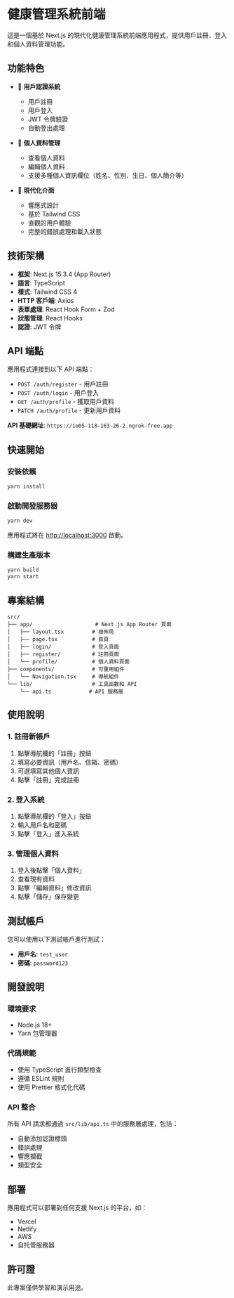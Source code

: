 # 健康管理系統前端

這是一個基於 Next.js 的現代化健康管理系統前端應用程式，提供用戶註冊、登入和個人資料管理功能。

## 功能特色

- 🔐 **用戶認證系統**
  - 用戶註冊
  - 用戶登入
  - JWT 令牌驗證
  - 自動登出處理

- 👤 **個人資料管理**
  - 查看個人資料
  - 編輯個人資料
  - 支援多種個人資訊欄位（姓名、性別、生日、個人簡介等）

- 🎨 **現代化介面**
  - 響應式設計
  - 基於 Tailwind CSS
  - 直觀的用戶體驗
  - 完整的錯誤處理和載入狀態

## 技術架構

- **框架**: Next.js 15.3.4 (App Router)
- **語言**: TypeScript
- **樣式**: Tailwind CSS 4
- **HTTP 客戶端**: Axios
- **表單處理**: React Hook Form + Zod
- **狀態管理**: React Hooks
- **認證**: JWT 令牌

## API 端點

應用程式連接到以下 API 端點：

- `POST /auth/register` - 用戶註冊
- `POST /auth/login` - 用戶登入
- `GET /auth/profile` - 獲取用戶資料
- `PATCH /auth/profile` - 更新用戶資料

**API 基礎網址**: `https://1e05-118-163-26-2.ngrok-free.app`

## 快速開始

### 安裝依賴

```bash
yarn install
```

### 啟動開發服務器

```bash
yarn dev
```

應用程式將在 [http://localhost:3000](http://localhost:3000) 啟動。

### 構建生產版本

```bash
yarn build
yarn start
```

## 專案結構

```
src/
├── app/                    # Next.js App Router 頁面
│   ├── layout.tsx         # 根佈局
│   ├── page.tsx           # 首頁
│   ├── login/             # 登入頁面
│   ├── register/          # 註冊頁面
│   └── profile/           # 個人資料頁面
├── components/            # 可重用組件
│   └── Navigation.tsx     # 導航組件
└── lib/                   # 工具函數和 API
    └── api.ts            # API 服務層
```

## 使用說明

### 1. 註冊新帳戶

1. 點擊導航欄的「註冊」按鈕
2. 填寫必要資訊（用戶名、信箱、密碼）
3. 可選填寫其他個人資訊
4. 點擊「註冊」完成註冊

### 2. 登入系統

1. 點擊導航欄的「登入」按鈕
2. 輸入用戶名和密碼
3. 點擊「登入」進入系統

### 3. 管理個人資料

1. 登入後點擊「個人資料」
2. 查看現有資料
3. 點擊「編輯資料」修改資訊
4. 點擊「儲存」保存變更

## 測試帳戶

您可以使用以下測試帳戶進行測試：

- **用戶名**: `test_user`
- **密碼**: `password123`

## 開發說明

### 環境要求

- Node.js 18+
- Yarn 包管理器

### 代碼規範

- 使用 TypeScript 進行類型檢查
- 遵循 ESLint 規則
- 使用 Prettier 格式化代碼

### API 整合

所有 API 請求都通過 `src/lib/api.ts` 中的服務層處理，包括：

- 自動添加認證標頭
- 錯誤處理
- 響應攔截
- 類型安全

## 部署

應用程式可以部署到任何支援 Next.js 的平台，如：

- Vercel
- Netlify
- AWS
- 自托管服務器

## 許可證

此專案僅供學習和演示用途。
